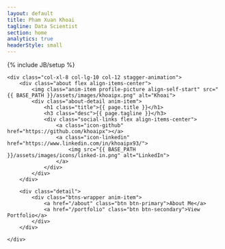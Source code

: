 ```yaml
---
layout: default
title: Pham Xuan Khoai
tagline: Data Scientist
section: home
analytics: true
headerStyle: small
---
```

{% include JB/setup %}

<div class="row justify-between">

	<div class="col-xl-8 col-lg-10 col-12 stagger-animation">
		<div class="about flex align-items-center">
			<img class="anim-item profile-picture align-self-start" src="{{ BASE_PATH }}/assets/images/khoaipx.png" alt="Khoai">
			<div class="about-detail anim-item">
				<h1 class="title">{{ page.title }}</h1>
				<h3 class="desc">{{ page.tagline }}</h3>
				<div class="social-links flex align-items-center">
					<a class="icon-github" href="https://github.com/khoaipx"></a>
					<a class="icon-linkedin" href="https://www.linkedin.com/in/khoaipx93/">
						<img src="{{ BASE_PATH }}/assets/images/icons/linked-in.png" alt="LinkedIn">
					</a>
				</div>
			</div>
		</div>

		<div class="detail">
			<div class="btns-wrapper anim-item">
				<a href="/about" class="btn btn-primary">About Me</a>
				<a href="/portfolio" class="btn btn-secondary">View Portfolio</a>
			</div>
		</div>

	</div>

</div>
